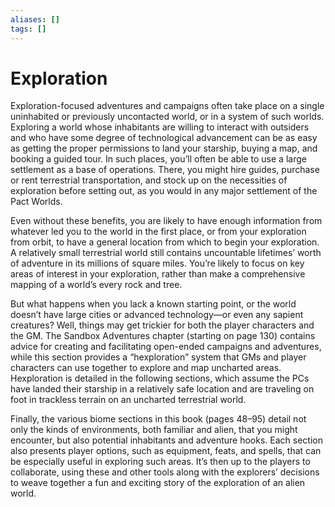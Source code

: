 ```yaml
---
aliases: []
tags: []
---
```


# Exploration

Exploration-focused adventures and campaigns often take place on a single uninhabited or previously uncontacted world, or in a system of such worlds. Exploring a world whose inhabitants are willing to interact with outsiders and who have some degree of technological advancement can be as easy as getting the proper permissions to land your starship, buying a map, and booking a guided tour. In such places, you’ll often be able to use a large settlement as a base of operations. There, you might hire guides, purchase or rent terrestrial transportation, and stock up on the necessities of exploration before setting out, as you would in any major settlement of the Pact Worlds.

Even without these benefits, you are likely to have enough information from whatever led you to the world in the first place, or from your exploration from orbit, to have a general location from which to begin your exploration. A relatively small terrestrial world still contains uncountable lifetimes’ worth of adventure in its millions of square miles. You’re likely to focus on key areas of interest in your exploration, rather than make a comprehensive mapping of a world’s every rock and tree.

But what happens when you lack a known starting point, or the world doesn’t have large cities or advanced technology—or even any sapient creatures? Well, things may get trickier for both the player characters and the GM. The Sandbox Adventures chapter (starting on page 130) contains advice for creating and facilitating open-ended campaigns and adventures, while this section provides a “hexploration” system that GMs and player characters can use together to explore and map uncharted areas. Hexploration is detailed in the following sections, which assume the PCs have landed their starship in a relatively safe location and are traveling on foot in trackless terrain on an uncharted terrestrial world.

Finally, the various biome sections in this book (pages 48–95) detail not only the kinds of environments, both familiar and alien, that you might encounter, but also potential inhabitants and adventure hooks. Each section also presents player options, such as equipment, feats, and spells, that can be especially useful in exploring such areas. It’s then up to the players to collaborate, using these and other tools along with the explorers’ decisions to weave together a fun and exciting story of the exploration of an alien world.
